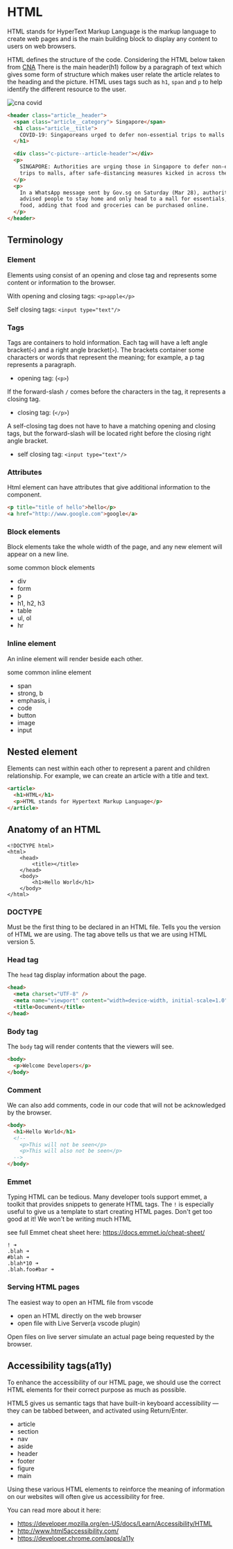 # HTML

HTML stands for HyperText Markup Language is the markup language to create web pages and is the main building block to display any content to users on web browsers.

HTML defines the structure of the code. Considering the HTML below taken from [CNA](https://www.channelnewsasia.com/news/singapore/covid-19-singapore-defer-non-essential-trips-malls-12585604) There is the main header(h1) follow by a paragraph of text which gives some form of structure which makes user relate the article relates to the heading and the picture. HTML uses tags such as `h1`, `span` and `p` to help identify the different resource to the user.

![cna covid](_media/cna-covid.png)

```html
<header class="article__header">
  <span class="article__category"> Singapore</span>
  <h1 class="article__title">
    COVID-19: Singaporeans urged to defer non-essential trips to malls
  </h1>

  <div class="c-picture--article-header"></div>
  <p>
    SINGAPORE: Authorities are urging those in Singapore to defer non-essential
    trips to malls, after safe-distancing measures kicked in across the country.
  </p>
  <p>
    In a WhatsApp message sent by Gov.sg on Saturday (Mar 28), authorities
    advised people to stay home and only head to a mall for essentials, such as
    food, adding that food and groceries can be purchased online.
  </p>
</header>
```

## Terminology

### Element

Elements using consist of an opening and close tag and represents some content or information to the browser.

With opening and closing tags:
`<p>apple</p>`

Self closing tags:
`<input type="text"/>`

### Tags

Tags are containers to hold information. Each tag will have a left angle bracket(`<`) and a right angle bracket(`>`). The brackets container some characters or words that represent the meaning; for example, a p tag represents a paragraph.

- opening tag: (`<p>`)

If the forward-slash `/` comes before the characters in the tag, it represents a closing tag.

- closing tag: (`</p>`)

A self-closing tag does not have to have a matching opening and closing tags, but the forward-slash will be located right before the closing right angle bracket.

- self closing tag: `<input type="text"/>`

### Attributes

Html element can have attributes that give additional information to the component.

```html
<p title="title of hello">hello</p>
<a href="http://www.google.com">google</a>
```

### Block elements

Block elements take the whole width of the page, and any new element will appear on a new line.

some common block elements

- div
- form
- p
- h1, h2, h3
- table
- ul, ol
- hr

### Inline element

An inline element will render beside each other.

some common inline element

- span
- strong, b
- emphasis, i
- code
- button
- image
- input

## Nested element

Elements can nest within each other to represent a parent and children relationship. For example, we can create an article with a title and text.

```html
<article>
  <h1>HTML</h1>
  <p>HTML stands for Hypertext Markup Language</p>
</article>
```

## Anatomy of an HTML

```
<!DOCTYPE html>
<html>
    <head>
        <title></title>
    </head>
    <body>
        <h1>Hello World</h1>
    </body>
</html>
```

### DOCTYPE

Must be the first thing to be declared in an HTML file. Tells you the version of HTML we are using. The tag above tells us that we are using HTML version 5.

### Head tag

The `head` tag display information about the page.

```html
<head>
  <meta charset="UTF-8" />
  <meta name="viewport" content="width=device-width, initial-scale=1.0" />
  <title>Document</title>
</head>
```

### Body tag

The `body` tag will render contents that the viewers will see.

```html
<body>
  <p>Welcome Developers</p>
</body>
```

### Comment

We can also add comments, code in our code that will not be acknowledged by the browser.

```html
<body>
  <h1>Hello World</h1>
  <!-- 
    <p>This will not be seen</p>
    <p>This will also not be seen</p>
  -->
</body>
```

### Emmet

Typing HTML can be tedious. Many developer tools support emmet, a toolkit that provides snippets to generate HTML tags.
The `!` is especially useful to give us a template to start creating HTML pages. Don't get too good at it! We won't be writing much HTML

see full Emmet cheat sheet here: https://docs.emmet.io/cheat-sheet/

```
! ➜
.blah ➜
#blah ➜
.blah*10 ➜
.blah.foo#bar ➜
```

### Serving HTML pages

The easiest way to open an HTML file from vscode

- open an HTML directly on the web browser
- open file with Live Server(a vscode plugin)

Open files on live server simulate an actual page being requested by the browser.

## Accessibility tags(a11y)

To enhance the accessibility of our HTML page, we should use the correct HTML elements for their correct purpose as much as possible.

HTML5 gives us semantic tags that have built-in keyboard accessibility — they can be tabbed between, and activated using Return/Enter.

- article
- section
- nav
- aside
- header
- footer
- figure
- main

Using these various HTML elements to reinforce the meaning of information on our websites will often give us accessibility for free.

You can read more about it here:

- https://developer.mozilla.org/en-US/docs/Learn/Accessibility/HTML
- http://www.html5accessibility.com/
- https://developer.chrome.com/apps/a11y
